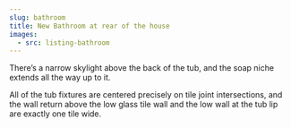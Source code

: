 ```yaml
---
slug: bathroom
title: New Bathroom at rear of the house
images:
  - src: listing-bathroom
---
```

There’s a narrow skylight above the back of the tub, and the soap niche extends all the way up to it.

All of the tub fixtures are centered precisely on tile joint intersections, and the wall return above the low glass tile wall and the low wall at the tub lip are exactly one tile wide.